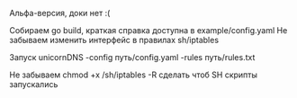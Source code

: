 Альфа-версия, доки нет :(

Собираем go build, краткая справка доступна в example/config.yaml
Не забываем изменить интерфейс в правилах sh/iptables

Запуск unicornDNS -config путь/config.yaml -rules путь/rules.txt

Не забываем chmod +x /sh/iptables -R сделать чтоб SH скрипты запускались